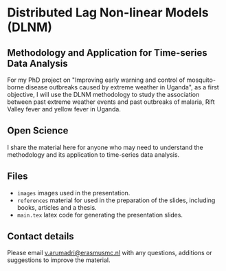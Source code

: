 # Distributed Lag Non-linear Models (DLNM)
## Methodology and Application for Time-series Data Analysis 
For my PhD project on "Improving early warning and control of mosquito-borne disease outbreaks caused by  extreme weather in Uganda", as a first objective, I will use the DLNM methodology to study the association
between past extreme weather events and past outbreaks of malaria, Rift Valley fever and yellow fever in Uganda. 

## Open Science
I share the material here for anyone who may need to understand the methodology and its application to time-series data analysis. 
## Files 
+ `images` images used in the presentation. 
+ `references` material for used in the preparation of the slides, including books, articles and a thesis.
+ `main.tex` latex code for generating the presentation slides.

## Contact details 
Please email [v.arumadri@erasmusmc.nl](mailto:v.arumadri@erasmusmc.nl) with any questions, additions or suggestions to improve the material.
